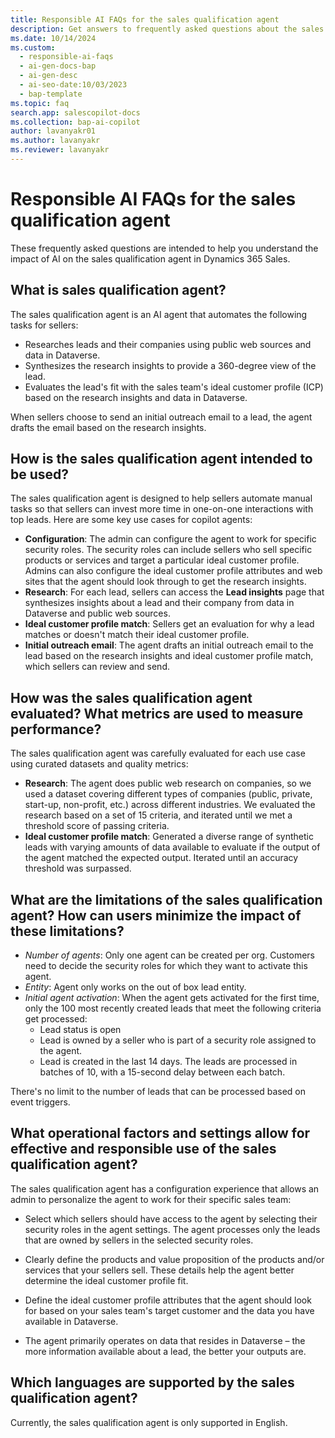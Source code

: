 ```yaml
---
title: Responsible AI FAQs for the sales qualification agent
description: Get answers to frequently asked questions about the sales qualification agent in Dynamics 365 Sales, which helps sellers qualify leads and improve sales outcomes.
ms.date: 10/14/2024
ms.custom:
  - responsible-ai-faqs
  - ai-gen-docs-bap
  - ai-gen-desc
  - ai-seo-date:10/03/2023
  - bap-template
ms.topic: faq
search.app: salescopilot-docs
ms.collection: bap-ai-copilot
author: lavanyakr01
ms.author: lavanyakr
ms.reviewer: lavanyakr
---
```


# Responsible AI FAQs for the sales qualification agent

These frequently asked questions are intended to help you understand the impact of AI on the sales qualification agent in Dynamics 365 Sales.

## What is sales qualification agent?

The sales qualification agent is an AI agent that automates the following tasks for sellers:

- Researches leads and their companies using public web sources and data in Dataverse.
- Synthesizes the research insights to provide a 360-degree view of the lead.
- Evaluates the lead's fit with the sales team's ideal customer profile (ICP) based on the research insights and data in Dataverse.

When sellers choose to send an initial outreach email to a lead, the agent drafts the email based on the research insights.

## How is the sales qualification agent intended to be used?

The sales qualification agent is designed to help sellers automate manual tasks so that sellers can invest more time in one-on-one interactions with top leads. Here are some key use cases for copilot agents:

- **Configuration**: The admin can configure the agent to work for specific security roles. The security roles can include sellers who sell specific products or services and target a particular ideal customer profile. Admins can also configure the ideal customer profile attributes and web sites that the agent should look through to get the research insights. 
- **Research**: For each lead, sellers can access the **Lead insights** page that synthesizes insights about a lead and their company from data in Dataverse and public web sources.  
- **Ideal customer profile match**: Sellers get an evaluation for why a lead matches or doesn't match their ideal customer profile.
- **Initial outreach email**: The agent drafts an initial outreach email to the lead based on the research insights and ideal customer profile match, which sellers can review and send.

## How was the sales qualification agent evaluated? What metrics are used to measure performance?

The sales qualification agent was carefully evaluated for each use case using curated datasets and quality metrics:

- **Research**: The agent does public web research on companies, so we used a dataset covering different types of companies (public, private, start-up, non-profit, etc.) across different industries. We evaluated the research based on a set of 15 criteria, and iterated until we met a threshold score of passing criteria.
- **Ideal customer profile match**: Generated a diverse range of synthetic leads with varying amounts of data available to evaluate if the output of the agent matched the expected output. Iterated until an accuracy threshold was surpassed.

## What are the limitations of the sales qualification agent? How can users minimize the impact of these limitations?

- *Number of agents*: Only one agent can be created per org. Customers need to decide the security roles for which they want to activate this agent.
- *Entity*: Agent only works on the out of box lead entity.
- *Initial agent activation*: When the agent gets activated for the first time, only the 100 most recently created leads that meet the following criteria get processed: 
    - Lead status is open
    - Lead is owned by a seller who is part of a security role assigned to the agent.
    - Lead is created in the last 14 days. The leads are processed in batches of 10, with a 15-second delay between each batch.

There's no limit to the number of leads that can be processed based on event triggers.

## What operational factors and settings allow for effective and responsible use of the sales qualification agent?

The sales qualification agent has a configuration experience that allows an admin to personalize the agent to work for their specific sales team:

- Select which sellers should have access to the agent by selecting their security roles in the agent settings. The agent processes only the leads that are owned by sellers in the selected security roles.

- Clearly define the products and value proposition of the products and/or services that your sellers sell. These details help the agent better determine the ideal customer profile fit.
- Define the ideal customer profile attributes that the agent should look for based on your sales team's target customer and the data you have available in Dataverse.
- The agent primarily operates on data that resides in Dataverse – the more information available about a lead, the better your outputs are.

## Which languages are supported by the sales qualification agent?

Currently, the sales qualification agent is only supported in English. 